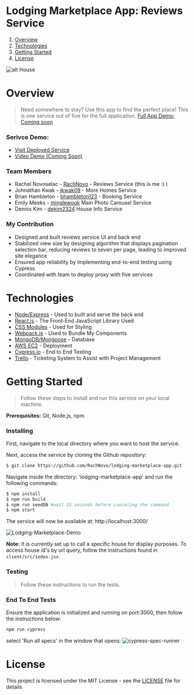 # Lodging Marketplace App: Reviews Service
1. [Overview](#overview)
2. [Technologies](#technologies)
3. [Getting Started](#getting-started)
4. [License](#license)

![alt House](https://rachel-portfolio.s3.amazonaws.com/house.jpg)

# Overview
> Need somewhere to stay? Use this app to find the perfect place! This is one service out of five for the full application. [Full App Demo: Coming soon](link)

### Serivce Demo:
- [Visit Deployed Service](https://lodging-marketplace.herokuapp.com/)
- [Video Demo (Coming Soon)](YouTubeLink)

### Team Members

- Rachel Novoselac - [RachNovo](https://github.com/RachNovo) - Reviews Service (this is me :) )
- Johnathan Kwak - [jkwak09](https://github.com/jkwak09) - More Homes Service
- Brian Hambleton - [bhambleton123](https://github.com/bhambleton123) - Booking Service
- Emily Meeks - [minglewook](https://github.com/minglewook) Main Photo Carousel Service
- Dennis Kim - [dekim2324](https://github.com/dekim2324) House Info Service

### My Contribution
- Designed and built reviews service UI and back end
- Stabilized view size by designing algorithm that displays pagination selection bar, reducing reviews to seven per page, leading to improved site elegance
- Ensured app reliability by implementing end-to-end testing using Cypress
- Coordinated with team to deploy proxy with five services

# Technologies

* [Node/](https://nodejs.org/en/docs/)[Express](https://expressjs.com/) - Used to built and serve the back end
* [React.js](https://reactjs.org/) - The Front-End JavaScript Library Used
* [CSS Modules](https://css-tricks.com/css-modules-part-1-need/) - Used for Styling
* [Webpack.js](https://webpack.js.org/concepts/) - Used to Bundle My Components
* [MongoDB/](https://docs.mongodb.com/manual/)[Mongoose](https://mongoosejs.com/) - Database
* [AWS EC2](https://aws.amazon.com/ec2/) - Deployment
* [Cypress.io](https://www.cypress.io/) - End to End Testing
* [Trello](https://trello.com/) - Ticketing System to Assist with Project Management

# Getting Started
> Follow these steps to install and run this service on your local machine.

**Prerequisites:** Git, Node.js, npm

### Installing

First, navigate to the local directory where you want to host the service.

Next, access the service by cloning the Github repository:

```bash
$ git clone https://github.com/RachNovo/lodging-marketplace-app.git
```

Navigate inside the directory: 'lodging-marketplace-app' and run the following commands:
```bash
$ npm install
$ npm run build
$ npm run seedDB #wait 15 seconds before canceling the command
$ npm start
```
The service will now be available at: http://localhost:3000/

![Lodging-Marketplace-Demo](https://rachel-portfolio.s3.amazonaws.com/lodging-marketplace-demo.gif)

**Note:** It is currently set up to call a specific house for display purposes. To access house id's by url query, follow the instructions found in `client/src/index.jsx`.

### Testing
> Follow these instructions to run the tests.

### End To End Tests

Ensure the application is initialized and running on port:3000, then follow the instructions below:

```bash
npm run cypress
```

select 'Run all specs' in the window that opens:
![cypress-spec-runner](https://rachel-portfolio.s3.amazonaws.com/cypress-spec-runner.png)

# License

This project is licensed under the MIT License - see the [LICENSE](LICENSE) file for details
